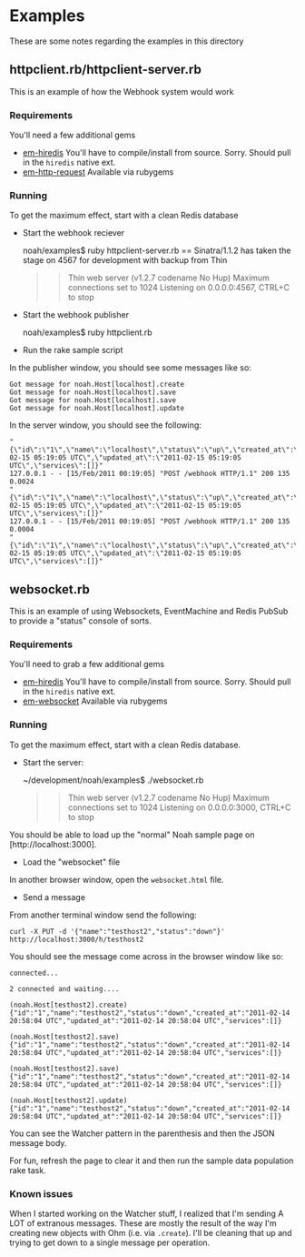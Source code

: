 # Examples
These are some notes regarding the examples in this directory

## httpclient.rb/httpclient-server.rb
This is an example of how the Webhook system would work

### Requirements

You'll need a few additional gems

* [em-hiredis](https://github.com/mloughran/em-hiredis)
 You'll have to compile/install from source. Sorry. Should pull in the `hiredis` native ext.
* [em-http-request](https://github.com/igrigorik/em-http-request)
 Available via rubygems

### Running

To get the maximum effect, start with a clean Redis database

* Start the webhook reciever

	noah/examples$ ruby httpclient-server.rb 
	== Sinatra/1.1.2 has taken the stage on 4567 for development with backup from Thin
	>> Thin web server (v1.2.7 codename No Hup)
	>> Maximum connections set to 1024
	>> Listening on 0.0.0.0:4567, CTRL+C to stop

* Start the webhook publisher

	noah/examples$ ruby httpclient.rb

* Run the rake sample script

In the publisher window, you should see some messages like so:

	Got message for noah.Host[localhost].create
	Got message for noah.Host[localhost].save
	Got message for noah.Host[localhost].save
	Got message for noah.Host[localhost].update

In the server window, you should see the following:

	"{\"id\":\"1\",\"name\":\"localhost\",\"status\":\"up\",\"created_at\":\"2011-02-15 05:19:05 UTC\",\"updated_at\":\"2011-02-15 05:19:05 UTC\",\"services\":[]}"
	127.0.0.1 - - [15/Feb/2011 00:19:05] "POST /webhook HTTP/1.1" 200 135 0.0024
	"{\"id\":\"1\",\"name\":\"localhost\",\"status\":\"up\",\"created_at\":\"2011-02-15 05:19:05 UTC\",\"updated_at\":\"2011-02-15 05:19:05 UTC\",\"services\":[]}"
	127.0.0.1 - - [15/Feb/2011 00:19:05] "POST /webhook HTTP/1.1" 200 135 0.0004
	"{\"id\":\"1\",\"name\":\"localhost\",\"status\":\"up\",\"created_at\":\"2011-02-15 05:19:05 UTC\",\"updated_at\":\"2011-02-15 05:19:05 UTC\",\"services\":[]}"


## websocket.rb
This is an example of using Websockets, EventMachine and Redis PubSub to provide a "status" console of sorts.

### Requirements

You'll need to grab a few additional gems

* [em-hiredis](https://github.com/mloughran/em-hiredis)
 You'll have to compile/install from source. Sorry. Should pull in the `hiredis` native ext.
* [em-websocket](https://github.com/igrigorik/em-websocket)
 Available via rubygems

### Running

To get the maximum effect, start with a clean Redis database.

* Start the server:

	~/development/noah/examples$ ./websocket.rb 
	>> Thin web server (v1.2.7 codename No Hup)
	>> Maximum connections set to 1024
	>> Listening on 0.0.0.0:3000, CTRL+C to stop

You should be able to load up the "normal" Noah sample page on [http://localhost:3000].

* Load the "websocket" file

In another browser window, open the `websocket.html` file.

* Send a message

From another terminal window send the following:

	curl -X PUT -d '{"name":"testhost2","status":"down"}' http://localhost:3000/h/testhost2

You should see the message come across in the browser window like so:

	connected...

	2 connected and waiting....

	(noah.Host[testhost2].create) {"id":"1","name":"testhost2","status":"down","created_at":"2011-02-14 20:58:04 UTC","updated_at":"2011-02-14 20:58:04 UTC","services":[]}

	(noah.Host[testhost2].save) {"id":"1","name":"testhost2","status":"down","created_at":"2011-02-14 20:58:04 UTC","updated_at":"2011-02-14 20:58:04 UTC","services":[]}

	(noah.Host[testhost2].save) {"id":"1","name":"testhost2","status":"down","created_at":"2011-02-14 20:58:04 UTC","updated_at":"2011-02-14 20:58:04 UTC","services":[]}

	(noah.Host[testhost2].update) {"id":"1","name":"testhost2","status":"down","created_at":"2011-02-14 20:58:04 UTC","updated_at":"2011-02-14 20:58:04 UTC","services":[]}

You can see the Watcher pattern in the parenthesis and then the JSON message body.

For fun, refresh the page to clear it and then run the sample data population rake task.

### Known issues
When I started working on the Watcher stuff, I realized that I'm sending A LOT of extranous messages. These are mostly the result of the way I'm creating new objects with Ohm (i.e. via `.create`).
I'll be cleaning that up and trying to get down to a single message per operation.
